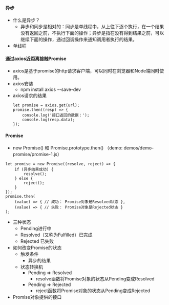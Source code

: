 #### 异步
* 什么是异步？
    * 异步和同步是相对的：同步是单线程中，从上往下逐个执行，在一个结果没有返回之前，不执行下面的操作；异步是指在没有得到结果之前，可以继续下面的操作，通过回调操作来通知调用者执行的结果。
* 单线程
#### 通过axios近距离接触Promise
* axios是基于promise的http请求客户端，可以同时在浏览器和Node端同时使用。
* axios安装
    * npm install axios --save-dev
* axios请求的结果
    ```
    let promise = axios.get(url);
    promise.then((resp) => {
        console.log('接口返回的数据：');
        console.log(resp.data);
    });
    ```
#### Promise
* new Promise() 和 Promise.prototype.then()  （demo: demos/demo-promise/promise-1.js）
```
let promise = new Promise((resolve, reject) => {
    if (异步结果成功) {
        resolve();
    } else {
        reject();
    }
});
promise.then(
    (value) => { // 成功： Promise对象是Resolved状态 },
    (value) => { // 失败： Promise对象是Rejected状态 }
);
```
* 三种状态
    * Pending进行中
    * Resolved（又称为Fulfilled）已完成
    * Rejected 已失败
* 如何改变Promise的状态
    * 触发条件
        * 异步的结果
    * 状态转换机
        * Pending => Resolved
            * resolve函数将Promise对象的状态从Pending变成Resolved
        * Pending => Rejected
            * reject函数将Promise对象的状态从Pending变成Rejected
* Promise对象提供的接口
